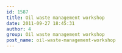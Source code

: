 ```yaml
---
id: 1587
title: Oil waste management workshop
date: 2011-09-27 18:45:31
author: 4
group: Oil waste management workshop
post_name: oil-waste-management-workshop
---
```


